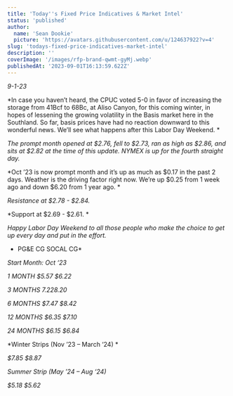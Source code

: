 ```yaml
---
title: 'Today''s Fixed Price Indicatives & Market Intel'
status: 'published'
author:
  name: 'Sean Dookie'
  picture: 'https://avatars.githubusercontent.com/u/124637922?v=4'
slug: 'todays-fixed-price-indicatives-market-intel'
description: ''
coverImage: '/images/rfp-brand-qwmt-gyMj.webp'
publishedAt: '2023-09-01T16:13:59.622Z'
---
```


*9-1-23*

*In case you haven’t heard, the CPUC voted 5-0 in favor of increasing the storage from 41Bcf to 68Bc, at Aliso Canyon, for this coming winter, in hopes of lessening the growing volatility in the Basis market here in the Southland. So far, basis prices have had no reaction downward to this wonderful news. We’ll see what happens after this Labor Day Weekend. *

*The prompt month opened at $2.76, fell to $2.73, ran as high as $2.86, and sits at $2.82 at the time of this update. NYMEX is up for the fourth straight day.*

*Oct ’23 is now prompt month and it’s up as much as $0.17 in the past 2 days. Weather is the driving factor right now. We’re up $0.25 from 1 week ago and down $6.20 from 1 year ago. *

*Resistance at $2.78 - $2.84.*

*Support at $2.69 - $2.61. *

*Happy Labor Day Weekend to all those people who make the choice to get up every day and put in the effort.*

- PG&E CG SOCAL CG\*

<!-- -->

*Start Month: Oct ‘23*

*1 MONTH $5.57 $6.22*

*3 MONTHS $7.22 $8.20*

*6 MONTHS $7.47 $8.42*

*12 MONTHS $6.35 $7.10*

*24 MONTHS $6.15 $6.84*

*Winter Strips (Nov ’23 – March ‘24) *

*$7.85 $8.87*

*Summer Strip (May ’24 – Aug ‘24)*

*$5.18 $5.62*

